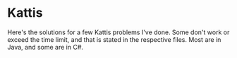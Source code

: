 # Kattis
Here's the solutions for a few Kattis problems I've done. Some don't work or exceed the time limit, and that is stated in the respective files. Most are in Java, and some are in C#.
